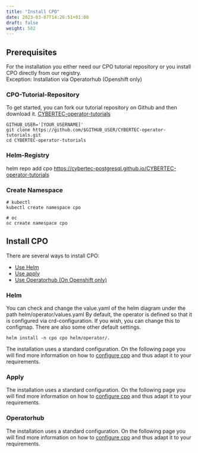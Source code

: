 ```yaml
---
title: "Install CPO"
date: 2023-03-07T14:26:51+01:00
draft: false
weight: 502
---
```


## Prerequisites

For the installation you either need our CPO tutorial repository or you install CPO directly from our registry.<br>
Exception: Installation via Operatorhub (Openshift only)

### CPO-Tutorial-Repository

To get started, you can fork our tutorial repository on Github and then download it.
[CYBERTEC-operator-tutorials](https://github.com/cybertec-postgresql/CYBERTEC-operator-tutorials/fork)

```
GITHUB_USER='[YOUR_USERNAME]'
git clone https://github.com/$GITHUB_USER/CYBERTEC-operator-tutorials.git
cd CYBERTEC-operator-tutorials
```

### Helm-Registry

helm repo add cpo https://cybertec-postgresql.github.io/CYBERTEC-operator-tutorials
### Create Namespace

```
# kubectl
kubectl create namespace cpo

# oc
oc create namespace cpo
```

## Install CPO

There are several ways to install CPO:
- [Use Helm](#helm)
- [Use apply](#apply)
- [Use Operatorhub (On Openshift only)](#operatorhub)

### Helm

You can check and change the value.yaml of the helm diagram under the path helm/operator/values.yaml
By default, the operator is defined so that it is configured via crd-configuration. If you wish, you can change this to configmap. There are also some other default settings.

```
helm install -n cpo cpo helm/operator/.
```

The installation uses a standard configuration. On the following page you will find more information on how to [configure cpo](/documentation/how-to-use/configuration/) and thus adapt it to your requirements.

### Apply

The installation uses a standard configuration. On the following page you will find more information on how to [configure cpo](/documentation/how-to-use/configuration/) and thus adapt it to your requirements.

### Operatorhub

The installation uses a standard configuration. On the following page you will find more information on how to [configure cpo](/documentation/how-to-use/configuration/) and thus adapt it to your requirements.